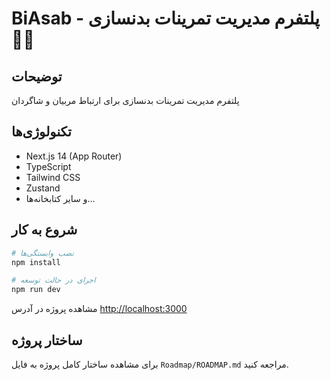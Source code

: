 # BiAsab - پلتفرم مدیریت تمرینات بدنسازی 🏋️‍♂️

## توضیحات
پلتفرم مدیریت تمرینات بدنسازی برای ارتباط مربیان و شاگردان

## تکنولوژی‌ها
- Next.js 14 (App Router)
- TypeScript
- Tailwind CSS
- Zustand
- و سایر کتابخانه‌ها...

## شروع به کار

```bash
# نصب وابستگی‌ها
npm install

# اجرای در حالت توسعه
npm run dev
```

مشاهده پروژه در آدرس [http://localhost:3000](http://localhost:3000)

## ساختار پروژه
برای مشاهده ساختار کامل پروژه به فایل `Roadmap/ROADMAP.md` مراجعه کنید.
